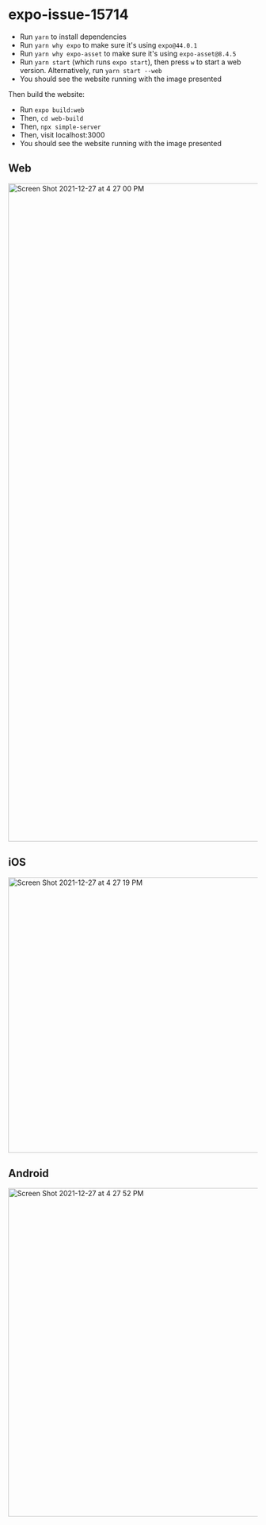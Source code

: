 # expo-issue-15714

- Run `yarn` to install dependencies
- Run `yarn why expo` to make sure it's using `expo@44.0.1`
- Run `yarn why expo-asset` to make sure it's using `expo-asset@8.4.5`
- Run `yarn start` (which runs `expo start`), then press `w` to start a web version. Alternatively, run `yarn start --web`
- You should see the website running with the image presented

Then build the website:
- Run `expo build:web`
- Then, `cd web-build`
- Then, `npx simple-server`
- Then, visit localhost:3000
- You should see the website running with the image presented

## Web
<img width="1326" alt="Screen Shot 2021-12-27 at 4 27 00 PM" src="https://user-images.githubusercontent.com/6455018/147508444-cb98591c-2c32-44f3-872e-592c1e4f68d4.png">

## iOS
<img width="555" alt="Screen Shot 2021-12-27 at 4 27 19 PM" src="https://user-images.githubusercontent.com/6455018/147508445-4d00ff7e-8cb6-4821-979b-fc7634511796.png">

## Android
<img width="662" alt="Screen Shot 2021-12-27 at 4 27 52 PM" src="https://user-images.githubusercontent.com/6455018/147508446-86111176-2fd2-4694-9ec0-5347d9e8fef5.png">
